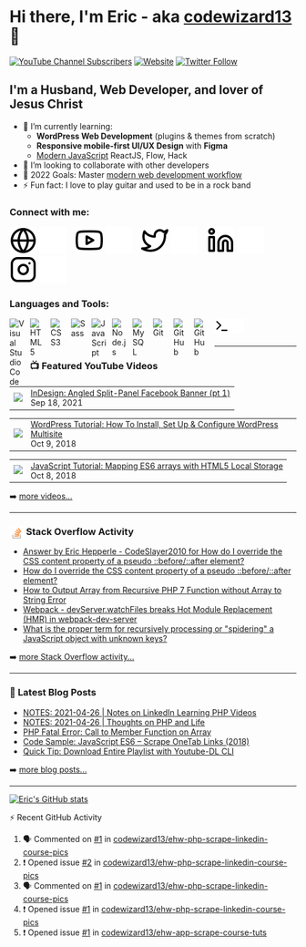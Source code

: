 # Hi there, I'm Eric - aka [codewizard13][youtube] 👋 

[![YouTube Channel Subscribers](https://img.shields.io/youtube/channel/subscribers/UCp93Jok5b2D4-LbIM4ZNNqA?logo=youtube&logoColor=red&style=for-the-badge)][youtube]
[![Website](https://img.shields.io/website?label=erichepperle.com&style=for-the-badge&url=https%3A%2F%2Ferichepperle.com)](https://erichepperle.com)
[![Twitter Follow](https://img.shields.io/twitter/follow/EricLHepperle?color=1DA1F2&logo=twitter&style=for-the-badge)](https://twitter.com/intent/follow?original_referer=https%3A%2F%2Fgithub.com%2Fcodewizard13&screen_name=EricLHepperle)

## I'm a Husband, Web Developer, and lover of Jesus Christ
- 🌱 I’m currently learning: 
  - **WordPress Web Development** (plugins & themes from scratch)
  - **Responsive mobile-first UI/UX Design** with **Figma**
  - [Modern JavaScript](https://github.com/codewizard13/ehw-tutwrk-traversy-mod-js) ReactJS, Flow, Hack
- 👯 I’m looking to collaborate with other developers
- 🥅 2022 Goals: Master [modern web development workflow](https://www.udemy.com/course/git-a-web-developer-job-mastering-the-modern-workflow)
- ⚡ Fun fact: I love to play guitar and used to be in a rock band

### Connect with me:

[![website](./img/globe-light.svg)](https://erichepperle.com#gh-light-mode-only)
[![website](./img/globe-dark.svg)](https://erichepperle.com#gh-dark-mode-only)
&nbsp;&nbsp;
[![website](./img/youtube-light.svg)](https://www.youtube.com/channel/UCp93Jok5b2D4-LbIM4ZNNqA#gh-light-mode-only)
[![website](./img/youtube-dark.svg)](https://www.youtube.com/channel/UCp93Jok5b2D4-LbIM4ZNNqA#gh-dark-mode-only)
&nbsp;&nbsp;
[![website](./img/twitter-light.svg)](https://twitter.com/EricLHepperle#gh-light-mode-only)
[![website](./img/twitter-dark.svg)](https://twitter.com/EricLHepperle#gh-dark-mode-only)
&nbsp;&nbsp;
[![website](./img/linkedin-light.svg)](https://linkedin.com/in/erichepperle#gh-light-mode-only)
[![website](./img/linkedin-dark.svg)](https://linkedin.com/in/erichepperle#gh-dark-mode-only)
&nbsp;&nbsp;
[![website](./img/instagram-light.svg)](https://instagram.com/erichepperledesigns#gh-light-mode-only)
[![website](./img/instagram-dark.svg)](https://instagram.com/erichepperledesigns#gh-dark-mode-only)

### Languages and Tools:

[<img align="left" alt="Visual Studio Code" title="Visual Studio Code" width="26px" src="https://cdn.jsdelivr.net/gh/devicons/devicon/icons/vscode/vscode-original.svg" style="padding-right:10px;" />][webdevplaylist]
[<img align="left" alt="HTML5" title="HTML5" width="26px" src="https://cdn.jsdelivr.net/gh/devicons/devicon/icons/html5/html5-original.svg" style="padding-right:10px;" />][webdevplaylist]
[<img align="left" alt="CSS3" title="CSS3" width="26px" src="https://cdn.jsdelivr.net/gh/devicons/devicon/icons/css3/css3-original.svg" style="padding-right:10px;" />][cssplaylist]
[<img align="left" alt="Sass" title="Sass" width="26px" src="https://cdn.jsdelivr.net/gh/devicons/devicon/icons/sass/sass-original.svg" style="padding-right:10px;" />][cssplaylist]
[<img align="left" alt="JavaScript" title="JavaScript" width="26px" src="https://cdn.jsdelivr.net/gh/devicons/devicon/icons/javascript/javascript-original.svg" style="padding-right:10px;" />][jsplaylist]
[<img align="left" alt="Node.js" title="Node.js" width="26px" src="https://cdn.jsdelivr.net/gh/devicons/devicon/icons/nodejs/nodejs-original.svg" style="padding-right:10px;" />][webdevplaylist]
[<img align="left" alt="MySQL" title="MySQL" width="26px" src="https://cdn.jsdelivr.net/gh/devicons/devicon/icons/mysql/mysql-original.svg" style="padding-right:10px;" />][webdevplaylist]
[<img align="left" alt="Git" title="Git" width="26px" src="https://cdn.jsdelivr.net/gh/devicons/devicon/icons/git/git-original.svg" style="padding-right:10px;" />][webdevplaylist]
[<img align="left" alt="GitHub" title="GitHub" width="26px" src="https://user-images.githubusercontent.com/3369400/139447912-e0f43f33-6d9f-45f8-be46-2df5bbc91289.png" style="padding-right:10px;" />](https://www.youtube.com/playlist?list=PLhCzsLE0NTmFRUpW7otaSpOg1tzaEPXCn#gh-dark-mode-only)
[<img align="left" alt="GitHub" title="GitHub" width="26px" src="https://user-images.githubusercontent.com/3369400/139448065-39a229ba-4b06-434b-bc67-616e2ed80c8f.png" style="padding-right:10px;" />](https://www.youtube.com/playlist?list=PLhCzsLE0NTmFRUpW7otaSpOg1tzaEPXCn#gh-light-mode-only)
[<img align="left" alt="Terminal" title="Terminal" width="26px" src="./img/terminal-light.svg" />](https://www.youtube.com/playlist?list=PLhCzsLE0NTmFRUpW7otaSpOg1tzaEPXCn#gh-light-mode-only)
[<img align="left" alt="Terminal" title="Terminal" width="26px" src="./img/terminal-dark.svg" />](https://www.youtube.com/playlist?list=PLhCzsLE0NTmFRUpW7otaSpOg1tzaEPXCn#gh-dark-mode-only)

<br />
<br />

---

### 📺 Featured YouTube Videos

<!-- YOUTUBE:START --><table><tr><td><a href="https://www.youtube.com/watch?v=82kBnmWmBuU"><img width="140px" src="https://i.ytimg.com/vi/82kBnmWmBuU/mqdefault.jpg"></a></td>
<td><a href="https://www.youtube.com/watch?v=82kBnmWmBuU">InDesign: Angled Split-Panel Facebook Banner &lpar;pt 1&rpar;</a><br/>Sep 18, 2021</td></tr></table>
<table><tr><td><a href="https://www.youtube.com/watch?v=LugDsyNV-P8"><img width="140px" src="https://i.ytimg.com/vi/LugDsyNV-P8/mqdefault.jpg"></a></td>
<td><a href="https://www.youtube.com/watch?v=LugDsyNV-P8">WordPress Tutorial: How To Install, Set Up &amp; Configure WordPress Multisite</a><br/>Oct 9, 2018</td></tr></table>
<table><tr><td><a href="https://www.youtube.com/watch?v=W8s-LcXU-io"><img width="140px" src="https://i.ytimg.com/vi/W8s-LcXU-io/mqdefault.jpg"></a></td>
<td><a href="https://www.youtube.com/watch?v=W8s-LcXU-io">JavaScript Tutorial: Mapping ES6 arrays with HTML5 Local Storage</a><br/>Oct 8, 2018</td></tr></table>
<!-- YOUTUBE:END -->

➡️ [more videos...](https://www.youtube.com/channel/UCp93Jok5b2D4-LbIM4ZNNqA)

---

### <img align="left" alt="Stack Overflow" width="26px" src="./img/stackoverflow.svg" style="padding-right:3px;" /> Stack Overflow Activity
<!-- STACKOVERFLOW:START -->
- [Answer by Eric Hepperle - CodeSlayer2010 for How do I override the CSS content property of a pseudo ::before/::after element?](https://stackoverflow.com/questions/72537963/how-do-i-override-the-css-content-property-of-a-pseudo-before-after-element/72537964#72537964)
- [How do I override the CSS content property of a pseudo ::before/::after element?](https://stackoverflow.com/questions/72537963/how-do-i-override-the-css-content-property-of-a-pseudo-before-after-element)
- [How to Output Array from Recursive PHP 7 Function without Array to String Error](https://stackoverflow.com/questions/71001079/how-to-output-array-from-recursive-php-7-function-without-array-to-string-error)
- [Webpack - devServer.watchFiles breaks Hot Module Replacement &lpar;HMR&rpar; in webpack-dev-server](https://stackoverflow.com/questions/70855375/webpack-devserver-watchfiles-breaks-hot-module-replacement-hmr-in-webpack-de)
- [What is the proper term for recursively processing or &quot;spidering&quot; a JavaScript object with unknown keys?](https://stackoverflow.com/questions/70291214/what-is-the-proper-term-for-recursively-processing-or-spidering-a-javascript-o)
<!-- STACKOVERFLOW:END -->

➡️ [more Stack Overflow activity...](https://stackoverflow.com/users/1316396/eric-hepperle-codeslayer2010?tab=topactivity)

---

### 📕 Latest Blog Posts

<!-- BLOG-POST-LIST:START -->
- [NOTES: 2021-04-26 | Notes on LinkedIn Learning PHP Videos](https://erichepperle.com/notes-20210426-php-linkedinlearning-2/)
- [NOTES: 2021-04-26 | Thoughts on PHP and Life](https://erichepperle.com/notes-20210426-php-linkedinlearning/)
- [PHP Fatal Error: Call to Member Function on Array](https://erichepperle.com/linkedin-learning-php-fatal-error-call-member-function-array/)
- [Code Sample: JavaScript ES6 – Scrape OneTab Links &lpar;2018&rpar;](https://erichepperle.com/code-sample-es6-scrape-onetab-links/)
- [Quick Tip: Download Entire Playlist with Youtube-DL CLI](https://erichepperle.com/youtube-dl-playlist-download/)
<!-- BLOG-POST-LIST:END -->

➡️ [more blog posts...](https://erichepperle.com/category/programming-coding)

---

[![Eric's GitHub stats](https://github-readme-stats.vercel.app/api?username=codewizard13&theme=react&show_icons=true)](https://github.com/codewizard13/github-readme-stats)

:zap: Recent GitHub Activity
  
<!--START_SECTION:activity-->
1. 🗣 Commented on [#1](https://github.com/codewizard13/ehw-php-scrape-linkedin-course-pics/issues/1) in [codewizard13/ehw-php-scrape-linkedin-course-pics](https://github.com/codewizard13/ehw-php-scrape-linkedin-course-pics)
2. ❗️ Opened issue [#2](https://github.com/codewizard13/ehw-php-scrape-linkedin-course-pics/issues/2) in [codewizard13/ehw-php-scrape-linkedin-course-pics](https://github.com/codewizard13/ehw-php-scrape-linkedin-course-pics)
3. 🗣 Commented on [#1](https://github.com/codewizard13/ehw-php-scrape-linkedin-course-pics/issues/1) in [codewizard13/ehw-php-scrape-linkedin-course-pics](https://github.com/codewizard13/ehw-php-scrape-linkedin-course-pics)
4. ❗️ Opened issue [#1](https://github.com/codewizard13/ehw-php-scrape-linkedin-course-pics/issues/1) in [codewizard13/ehw-php-scrape-linkedin-course-pics](https://github.com/codewizard13/ehw-php-scrape-linkedin-course-pics)
5. ❗️ Opened issue [#1](https://github.com/codewizard13/ehw-app-scrape-course-tuts/issues/1) in [codewizard13/ehw-app-scrape-course-tuts](https://github.com/codewizard13/ehw-app-scrape-course-tuts)
<!--END_SECTION:activity-->

[website]: https://erichepperle.com
[twitter]: https://twitter.com/EricLHepperle
[youtube]: https://www.youtube.com/channel/UCp93Jok5b2D4-LbIM4ZNNqA
[instagram]: https://instagram.com/erichepperledesigns
[linkedin]: https://linkedin.com/in/erichepperle
[webdevplaylist]: https://www.youtube.com/playlist?list=PLhCzsLE0NTmFRUpW7otaSpOg1tzaEPXCn
[jsplaylist]: https://www.youtube.com/playlist?list=PLhCzsLE0NTmEHW3FOsKr9ryg4gtLdmgL6
[cssplaylist]: https://www.youtube.com/playlist?list=PLhCzsLE0NTmEeklnfrCi91Dvjlp-4Ej5J
